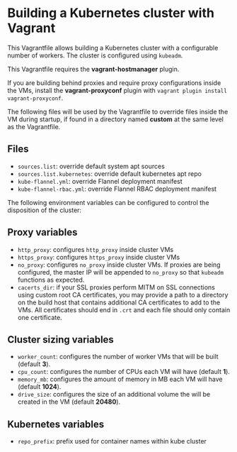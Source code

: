 Building a Kubernetes cluster with Vagrant
===

This Vagrantfile allows building a Kubernetes cluster with a configurable number of workers. The cluster is configured using `kubeadm`.

This Vagrantfile requires the **vagrant-hostmanager** plugin.

If you are building behind proxies and require proxy configurations inside the VMs, install the **vagrant-proxyconf** plugin with `vagrant plugin install vagrant-proxyconf`.

The following files will be used by the Vagrantfile to override files inside the VM during startup, if found in a directory named **custom** at the same level as the Vagrantfile.

Files
---
* `sources.list`: override default system apt sources
* `sources.list.kubernetes`: override default kubernetes apt repo
* `kube-flannel.yml`: override Flannel deployment manifest
* `kube-flannel-rbac.yml`: override Flannel RBAC deployment manifest

The following environment variables can be configured to control the disposition of the cluster:

Proxy variables
---
* `http_proxy`: configures `http_proxy` inside cluster VMs
* `https_proxy`: configures `https_proxy` inside cluster VMs
* `no_proxy`: configures `no_proxy` inside cluster VMs. If proxies are being configured, the master IP will be appended to `no_proxy` so that `kubeadm` functions as expected.
* `cacerts_dir`: if your SSL proxies perform MITM on SSL connections using custom root CA certificates, you may provide a path to a directory on the build host that contains additional CA certificates to add to the VMs. All certificates should end in `.crt` and each file should only contain one certificate.

Cluster sizing variables
---
* `worker_count`: configures the number of worker VMs that will be built (default **3**).
* `cpu_count`: configures the number of CPUs each VM will have (default **1**).
* `memory_mb`: configures the amount of memory in MB each VM will have (default **1024**).
* `drive_size`: configures the size of an additional volume the will be created in the VM (default **20480**).

Kubernetes variables
---
* `repo_prefix`: prefix used for container names within kube cluster

